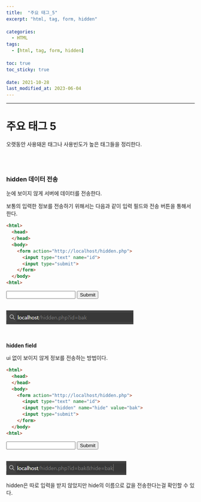 ```yaml
---
title:  "주요 태그_5"
excerpt: "html, tag, form, hidden"

categories:
  - HTML
tags:
  - [html, tag, form, hidden]

toc: true
toc_sticky: true
 
date: 2021-10-28 
last_modified_at: 2023-06-04
---  
```


***

<h1>주요 태그 5</h1>
오랫동안 사용돼온 태그나 사용빈도가 높은 태그들을 정리한다.

<br><br>

### hidden 데이터 전송  

눈에 보이지 않게 서버에 데이터를 전송한다.  

보통의 입력한 정보를 전송하기 위해서는 다음과 같이 입력 필드와 전송 버튼을 통해서 한다.   

```html
<html>
  <head>
  </head>
  <body>
    <form action="http://localhost/hidden.php">
      <input type="text" name="id">
      <input type="submit">
    </form>
  </body>
<html>
```

<form action="http://localhost/hidden.php">
  <input type="text" name="id">
  <input type="submit"></form><br>

![submit_1](/assets/images/posting/20211028/submit_1.png)

<br>

**hidden field**  

ui 없이 보이지 않게 정보를 전송하는 방법이다.  

```html
<html>
  <head>
  </head>
  <body>
    <form action="http://localhost/hidden.php">
      <input type="text" name="id">
      <input type="hidden" name="hide" value="bak">
      <input type="submit">
    </form>
  </body>
<html>
```
<form action="http://localhost/hidden.php">
  <input type="text" name="id">
  <input type="hidden" name="hide" value="bak">
  <input type="submit">
</form> <br>

![submit_2](/assets/images/posting/20211028/submit_2.png)  

hidden은 따로 입력을 받지 않았지만 hide의 이름으로 값을 전송한다는걸 확인할 수 있다.  
